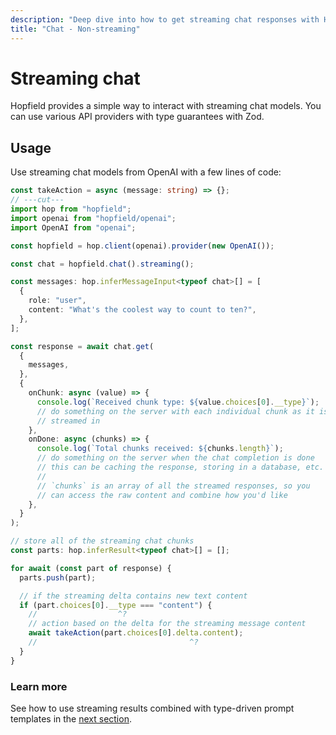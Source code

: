 ```yaml
---
description: "Deep dive into how to get streaming chat responses with Hopfield."
title: "Chat - Non-streaming"
---
```


# Streaming chat

Hopfield provides a simple way to interact with streaming chat models. You can use various
API providers with type guarantees with Zod.

## Usage

Use streaming chat models from OpenAI with a few lines of code:

```ts twoslash
const takeAction = async (message: string) => {};
// ---cut---
import hop from "hopfield";
import openai from "hopfield/openai";
import OpenAI from "openai";

const hopfield = hop.client(openai).provider(new OpenAI());

const chat = hopfield.chat().streaming();

const messages: hop.inferMessageInput<typeof chat>[] = [
  {
    role: "user",
    content: "What's the coolest way to count to ten?",
  },
];

const response = await chat.get(
  {
    messages,
  },
  {
    onChunk: async (value) => {
      console.log(`Received chunk type: ${value.choices[0].__type}`);
      // do something on the server with each individual chunk as it is
      // streamed in
    },
    onDone: async (chunks) => {
      console.log(`Total chunks received: ${chunks.length}`);
      // do something on the server when the chat completion is done
      // this can be caching the response, storing in a database, etc.
      //
      // `chunks` is an array of all the streamed responses, so you
      // can access the raw content and combine how you'd like
    },
  }
);

// store all of the streaming chat chunks
const parts: hop.inferResult<typeof chat>[] = [];

for await (const part of response) {
  parts.push(part);

  // if the streaming delta contains new text content
  if (part.choices[0].__type === "content") {
    //                  ^?
    // action based on the delta for the streaming message content
    await takeAction(part.choices[0].delta.content);
    //                                  ^?
  }
}
```

### Learn more

See how to use streaming results combined with type-driven prompt templates in the
[next section](/chat/templates).
